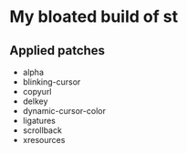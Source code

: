 # My bloated build of st

## Applied patches

 - alpha
 - blinking-cursor
 - copyurl
 - delkey
 - dynamic-cursor-color
 - ligatures
 - scrollback
 - xresources
